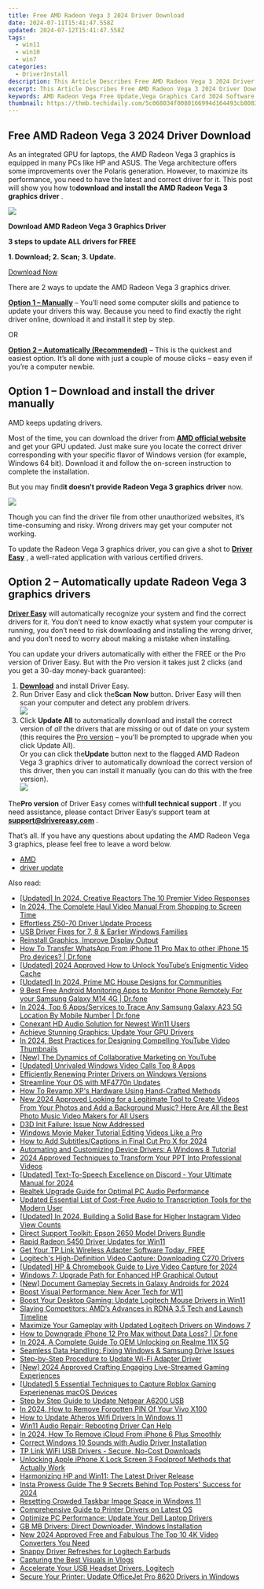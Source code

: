 ```yaml
---
title: Free AMD Radeon Vega 3 2024 Driver Download
date: 2024-07-11T15:41:47.558Z
updated: 2024-07-12T15:41:47.558Z
tags:
  - win11
  - win10
  - win7
categories:
  - DriverInstall
description: This Article Describes Free AMD Radeon Vega 3 2024 Driver Download
excerpt: This Article Describes Free AMD Radeon Vega 3 2024 Driver Download
keywords: AMD Radeon Vega Free Update,Vega Graphics Card 3024 Software,Download AMD Free Drivers 2024 Edition,Radeon Vega Latest Driver Download,Vega 3 AMD Free Software Update,AMD Radeon Vega Drivers Downloadable for Free,Free AMD Radeon Vega 3 Driver Update 2024
thumbnail: https://thmb.techidaily.com/5c068034f0080166994d164493cb808318b6f6a0f4d45de0f56404a9b7904a53.jpg
---
```


## Free AMD Radeon Vega 3 2024 Driver Download

 As an integrated GPU for laptops, the AMD Radeon Vega 3 graphics is equipped in many PCs like HP and ASUS. The Vega architecture offers some improvements over the Polaris generation. However, to maximize its performance, you need to have the latest and correct driver for it. This post will show you how to**download and install the AMD Radeon Vega 3 graphics driver** .

![](https://images.drivereasy.com/wp-content/uploads/2022/09/free-banner.jpg)

**Download AMD Radeon Vega 3 Graphics Driver**

**3 steps to update ALL drivers for FREE**

**1\. Download; 2\. Scan; 3\. Update.**

[Download Now](https://tools.techidaily.com/drivereasy/download/)

There are 2 ways to update the AMD Radeon Vega 3 graphics driver.

**[Option 1 – Manually](#option-1)** – You’ll need some computer skills and patience to update your drivers this way. Because you need to find exactly the right driver online, download it and install it step by step.

OR

[**Option 2 – Automatically (Recommended)**](#option-2) – This is the quickest and easiest option. It’s all done with just a couple of mouse clicks – easy even if you’re a computer newbie.

## Option 1 – Download and install the driver manually

AMD keeps updating drivers.

 Most of the time, you can download the driver from [**AMD official website**](https://www.amd.com/en/support) and get your GPU updated. Just make sure you locate the correct driver corresponding with your specific flavor of Windows version (for example, Windows 64 bit). Download it and follow the on-screen instruction to complete the installation.

 But you may find**it doesn’t provide Radeon Vega 3 graphics driver** now.

![](https://images.drivereasy.com/wp-content/uploads/2022/06/2022-06-22_15-51-01.jpg)

 Though you can find the driver file from other unauthorized websites, it’s time-consuming and risky. Wrong drivers may get your computer not working.

 To update the Radeon Vega 3 graphics driver, you can give a shot to **[Driver Easy](https://tools.techidaily.com/drivereasy/download/)**  , a well-rated application with various certified drivers.

## Option 2 – Automatically update Radeon Vega 3 graphics drivers

**[Driver Easy](https://tools.techidaily.com/drivereasy/download/)**  will automatically recognize your system and find the correct drivers for it. You don’t need to know exactly what system your computer is running, you don’t need to risk downloading and installing the wrong driver, and you don’t need to worry about making a mistake when installing.

 You can update your drivers automatically with either the FREE or the Pro version of Driver Easy. But with the Pro version it takes just 2 clicks (and you get a 30-day money-back guarantee):

1. **[Download](https://tools.techidaily.com/drivereasy/download/)**  and install Driver Easy.
2. Run Driver Easy and click the**Scan Now** button. Driver Easy will then scan your computer and detect any problem drivers.  
![](https://images.drivereasy.com/wp-content/uploads/2022/06/de-scan.jpg)
3. Click **Update All** to automatically download and install the correct version of _all_ the drivers that are missing or out of date on your system (this requires the [Pro version](https://tools.techidaily.com/drivereasy/download/) – you’ll be prompted to upgrade when you click Update All).  
 Or you can click the**Update** button next to the flagged AMD Radeon Vega 3 graphics driver to automatically download the correct version of this driver, then you can install it manually (you can do this with the free version).  
![](https://images.drivereasy.com/wp-content/uploads/2022/06/2022-06-22_15-46-07.jpg)

 The**Pro version** of Driver Easy comes with**full technical support** . If you need assistance, please contact Driver Easy’s support team at [**support@drivereasy.com**](mailto:support@drivereasy.com) .

 That’s all. If you have any questions about updating the AMD Radeon Vega 3 graphics, please feel free to leave a word below.

* [AMD](https://tools.techidaily.com/drivereasy/download/)
* [driver update](https://store.drivereasy.com/order/cart.php?PRODS=4731822&QTY=1&AFFILIATE=108875)

<ins class="adsbygoogle"
     style="display:block"
     data-ad-format="autorelaxed"
     data-ad-client="ca-pub-7571918770474297"
     data-ad-slot="1223367746"></ins>



<ins class="adsbygoogle"
     style="display:block"
     data-ad-client="ca-pub-7571918770474297"
     data-ad-slot="8358498916"
     data-ad-format="auto"
     data-full-width-responsive="true"></ins>



<span class="atpl-alsoreadstyle">Also read:</span>
<div><ul>
<li><a href="https://facebook-record-videos.techidaily.com/updated-in-2024-creative-reactors-the-10-premier-video-responses/"><u>[Updated] In 2024, Creative Reactors  The 10 Premier Video Responses</u></a></li>
<li><a href="https://some-skills.techidaily.com/in-2024-the-complete-haul-video-manual-from-shopping-to-screen-time/"><u>In 2024, The Complete Haul Video Manual  From Shopping to Screen Time</u></a></li>
<li><a href="https://driver-install.techidaily.com/effortless-z50-70-driver-update-process/"><u>Effortless Z50-70 Driver Update Process</u></a></li>
<li><a href="https://driver-install.techidaily.com/usb-driver-fixes-for-7-8-and-earlier-windows-families/"><u>USB Driver Fixes for 7, 8 & Earlier Windows Families</u></a></li>
<li><a href="https://driver-install.techidaily.com/reinstall-graphics-improve-display-output/"><u>Reinstall Graphics, Improve Display Output</u></a></li>
<li><a href="https://review-topics.techidaily.com/how-to-transfer-whatsapp-from-iphone-11-pro-max-to-other-iphone-15-pro-devices-drfone-by-drfone-transfer-whatsapp-from-ios-transfer-whatsapp-from-ios/"><u>How To Transfer WhatsApp From iPhone 11 Pro Max to other iPhone 15 Pro devices? | Dr.fone</u></a></li>
<li><a href="https://eaxpv-info.techidaily.com/updated-2024-approved-how-to-unlock-youtubes-enigmentic-video-cache/"><u>[Updated] 2024 Approved  How to Unlock YouTube’s Enigmentic Video Cache</u></a></li>
<li><a href="https://video-capture.techidaily.com/updated-in-2024-prime-mc-house-designs-for-communities/"><u>[Updated] In 2024, Prime MC House Designs for Communities</u></a></li>
<li><a href="https://android-location.techidaily.com/9-best-free-android-monitoring-apps-to-monitor-phone-remotely-for-your-samsung-galaxy-m14-4g-drfone-by-drfone-virtual/"><u>9 Best Free Android Monitoring Apps to Monitor Phone Remotely For your Samsung Galaxy M14 4G | Dr.fone</u></a></li>
<li><a href="https://android-location-track.techidaily.com/in-2024-top-6-appsservices-to-trace-any-samsung-galaxy-a23-5g-location-by-mobile-number-drfone-by-drfone-virtual-android/"><u>In 2024, Top 6 Apps/Services to Trace Any Samsung Galaxy A23 5G Location By Mobile Number | Dr.fone</u></a></li>
<li><a href="https://driver-install.techidaily.com/conexant-hd-audio-solution-for-newest-win11-users/"><u>Conexant HD Audio Solution for Newest Win11 Users</u></a></li>
<li><a href="https://driver-install.techidaily.com/achieve-stunning-graphics-update-your-gpu-drivers/"><u>Achieve Stunning Graphics: Update Your GPU Drivers</u></a></li>
<li><a href="https://youtube-tips.techidaily.com/24-best-practices-for-designing-compelling-youtube-video-thumbnails/"><u>In 2024, Best Practices for Designing Compelling YouTube Video Thumbnails</u></a></li>
<li><a href="https://some-skills.techidaily.com/new-the-dynamics-of-collaborative-marketing-on-youtube/"><u>[New] The Dynamics of Collaborative Marketing on YouTube</u></a></li>
<li><a href="https://on-screen-recording.techidaily.com/updated-unrivaled-windows-video-calls-top-8-apps/"><u>[Updated] Unrivaled Windows Video Calls  Top 8 Apps</u></a></li>
<li><a href="https://driver-install.techidaily.com/efficiently-renewing-printer-drivers-on-windows-versions/"><u>Efficiently Renewing Printer Drivers on Windows Versions</u></a></li>
<li><a href="https://driver-install.techidaily.com/streamline-your-os-with-mf4770n-updates/"><u>Streamline Your OS with MF4770n Updates</u></a></li>
<li><a href="https://driver-install.techidaily.com/how-to-revamp-xps-hardware-using-hand-crafted-methods/"><u>How To Revamp XP's Hardware Using Hand-Crafted Methods</u></a></li>
<li><a href="https://ai-driven-video-production.techidaily.com/new-2024-approved-looking-for-a-legitimate-tool-to-create-videos-from-your-photos-and-add-a-background-music-here-are-all-the-best-photo-music-video-makers-/"><u>New 2024 Approved Looking for a Legitimate Tool to Create Videos From Your Photos and Add a Background Music? Here Are All the Best Photo Music Video Makers for All Users</u></a></li>
<li><a href="https://network-issues.techidaily.com/d3d-init-failure-issue-now-addressed/"><u>D3D Init Failure: Issue Now Addressed</u></a></li>
<li><a href="https://ai-vdieo-software.techidaily.com/windows-movie-maker-tutorial-editing-videos-like-a-pro/"><u>Windows Movie Maker Tutorial Editing Videos Like a Pro</u></a></li>
<li><a href="https://smart-video-creator.techidaily.com/how-to-add-subtitlescaptions-in-final-cut-pro-x-for-2024/"><u>How to Add Subtitles/Captions in Final Cut Pro X for 2024</u></a></li>
<li><a href="https://driver-install.techidaily.com/automating-and-customizing-device-drivers-a-windows-8-tutorial/"><u>Automating and Customizing Device Drivers: A Windows 8 Tutorial</u></a></li>
<li><a href="https://video-capture.techidaily.com/2024-approved-techniques-to-transform-your-ppt-into-professional-videos/"><u>2024 Approved  Techniques to Transform Your PPT Into Professional Videos</u></a></li>
<li><a href="https://discord-videos.techidaily.com/updated-text-to-speech-excellence-on-discord-your-ultimate-manual-for-2024/"><u>[Updated] Text-To-Speech Excellence on Discord - Your Ultimate Manual for 2024</u></a></li>
<li><a href="https://driver-install.techidaily.com/realtek-upgrade-guide-for-optimal-pc-audio-performance/"><u>Realtek Upgrade Guide for Optimal PC Audio Performance</u></a></li>
<li><a href="https://voice-adjusting.techidaily.com/updated-essential-list-of-cost-free-audio-to-transcription-tools-for-the-modern-user/"><u>Updated Essential List of Cost-Free Audio to Transcription Tools for the Modern User</u></a></li>
<li><a href="https://instagram-clips.techidaily.com/updated-in-2024-building-a-solid-base-for-higher-instagram-video-view-counts/"><u>[Updated] In 2024, Building a Solid Base for Higher Instagram Video View Counts</u></a></li>
<li><a href="https://driver-install.techidaily.com/direct-support-toolkit-epson-2650-model-drivers-bundle/"><u>Direct Support Toolkit: Epson 2650 Model Drivers Bundle</u></a></li>
<li><a href="https://driver-install.techidaily.com/rapid-radeon-5450-driver-updates-for-win11/"><u>Rapid Radeon 5450 Driver Updates for Win11</u></a></li>
<li><a href="https://driver-install.techidaily.com/1720063429665-get-your-tp-link-wireless-adapter-software-today-free/"><u>Get Your TP Link Wireless Adapter Software Today, FREE</u></a></li>
<li><a href="https://driver-install.techidaily.com/logitechs-high-definition-video-capture-downloading-c270-drivers/"><u>Logitech's High-Definition Video Capture: Downloading C270 Drivers</u></a></li>
<li><a href="https://screen-video-capture.techidaily.com/updated-hp-and-chromebook-guide-to-live-video-capture-for-2024/"><u>[Updated] HP & Chromebook Guide to Live Video Capture for 2024</u></a></li>
<li><a href="https://driver-install.techidaily.com/windows-7-upgrade-path-for-enhanced-hp-graphical-output/"><u>Windows 7: Upgrade Path for Enhanced HP Graphical Output</u></a></li>
<li><a href="https://screen-capture.techidaily.com/new-document-gameplay-secrets-in-galaxy-androids-for-2024/"><u>[New] Document Gameplay Secrets in Galaxy Androids for 2024</u></a></li>
<li><a href="https://driver-install.techidaily.com/boost-visual-performance-new-acer-tech-for-w11/"><u>Boost Visual Performance: New Acer Tech for W11</u></a></li>
<li><a href="https://driver-install.techidaily.com/boost-your-desktop-gaming-update-logitech-mouse-drivers-in-win11/"><u>Boost Your Desktop Gaming: Update Logitech Mouse Drivers in Win11</u></a></li>
<li><a href="https://games-able.techidaily.com/slaying-competitors-amds-advances-in-rdna-35-tech-and-launch-timeline/"><u>Slaying Competitors: AMD’s Advances in RDNA 3.5 Tech and Launch Timeline</u></a></li>
<li><a href="https://driver-install.techidaily.com/maximize-your-gameplay-with-updated-logitech-drivers-on-windows-7/"><u>Maximize Your Gameplay with Updated Logitech Drivers on Windows 7</u></a></li>
<li><a href="https://blog-min.techidaily.com/how-to-downgrade-iphone-12-pro-max-without-data-loss-drfone-by-drfone-ios-system-repair-ios-system-repair/"><u>How to Downgrade iPhone 12 Pro Max without Data Loss? | Dr.fone</u></a></li>
<li><a href="https://easy-unlock-android.techidaily.com/in-2024-a-complete-guide-to-oem-unlocking-on-realme-11x-5g-by-drfone-android/"><u>In 2024, A Complete Guide To OEM Unlocking on Realme 11X 5G</u></a></li>
<li><a href="https://driver-install.techidaily.com/seamless-data-handling-fixing-windows-and-samsung-drive-issues/"><u>Seamless Data Handling: Fixing Windows & Samsung Drive Issues</u></a></li>
<li><a href="https://driver-install.techidaily.com/step-by-step-procedure-to-update-wi-fi-adapter-driver/"><u>Step-by-Step Procedure to Update Wi-Fi Adapter Driver</u></a></li>
<li><a href="https://facebook-video-share.techidaily.com/new-2024-approved-crafting-engaging-live-streamed-gaming-experiences/"><u>[New] 2024 Approved  Crafting Engaging Live-Streamed Gaming Experiences</u></a></li>
<li><a href="https://video-capture.techidaily.com/updated-5-essential-techniques-to-capture-roblox-gaming-experienenas-macos-devices/"><u>[Updated] 5 Essential Techniques to Capture Roblox Gaming Experienenas macOS Devices</u></a></li>
<li><a href="https://driver-install.techidaily.com/step-by-step-guide-to-update-netgear-a6200-usb/"><u>Step by Step Guide to Update Netgear A6200 USB</u></a></li>
<li><a href="https://android-unlock.techidaily.com/in-2024-how-to-remove-forgotten-pin-of-your-vivo-x100-by-drfone-android/"><u>In 2024, How to Remove Forgotten PIN Of Your Vivo X100</u></a></li>
<li><a href="https://driver-install.techidaily.com/how-to-update-atheros-wifi-drivers-in-windows-11/"><u>How to Update Atheros Wifi Drivers In Windows 11</u></a></li>
<li><a href="https://driver-install.techidaily.com/win11-audio-repair-rebooting-driver-can-help/"><u>Win11 Audio Repair: Rebooting Driver Can Help</u></a></li>
<li><a href="https://activate-lock.techidaily.com/in-2024-how-to-remove-icloud-from-iphone-6-plus-smoothly-by-drfone-ios/"><u>In 2024, How To Remove iCloud From iPhone 6 Plus Smoothly</u></a></li>
<li><a href="https://driver-install.techidaily.com/correct-windows-10-sounds-with-audio-driver-installation/"><u>Correct Windows 10 Sounds with Audio Driver Installation</u></a></li>
<li><a href="https://driver-install.techidaily.com/tp-link-wifi-usb-drivers-secure-no-cost-downloads/"><u>TP Link WiFi USB Drivers - Secure, No-Cost Downloads</u></a></li>
<li><a href="https://ios-unlock.techidaily.com/unlocking-apple-iphone-x-lock-screen-3-foolproof-methods-that-actually-work-by-drfone-ios/"><u>Unlocking Apple iPhone X Lock Screen 3 Foolproof Methods that Actually Work</u></a></li>
<li><a href="https://driver-install.techidaily.com/harmonizing-hp-and-win11-the-latest-driver-release/"><u>Harmonizing HP and Win11: The Latest Driver Release</u></a></li>
<li><a href="https://extra-guidance.techidaily.com/insta-prowess-guide-the-9-secrets-behind-top-posters-success-for-2024/"><u>Insta Prowess Guide  The 9 Secrets Behind Top Posters' Success for 2024</u></a></li>
<li><a href="https://win11.techidaily.com/resetting-crowded-taskbar-image-space-in-windows-11/"><u>Resetting Crowded Taskbar Image Space in Windows 11</u></a></li>
<li><a href="https://driver-install.techidaily.com/comprehensive-guide-to-printer-drivers-on-latest-os/"><u>Comprehensive Guide to Printer Drivers on Latest OS</u></a></li>
<li><a href="https://driver-install.techidaily.com/optimize-pc-performance-update-your-dell-laptop-drivers/"><u>Optimize PC Performance: Update Your Dell Laptop Drivers</u></a></li>
<li><a href="https://driver-install.techidaily.com/gb-mb-drivers-direct-downloader-windows-installation/"><u>GB MB Drivers: Direct Downloader, Windows Installation</u></a></li>
<li><a href="https://ai-driven-video-production.techidaily.com/new-2024-approved-free-and-fabulous-the-top-10-4k-video-converters-you-need/"><u>New 2024 Approved Free and Fabulous The Top 10 4K Video Converters You Need</u></a></li>
<li><a href="https://driver-install.techidaily.com/snappy-driver-refreshes-for-logitech-earbuds/"><u>Snappy Driver Refreshes for Logitech Earbuds</u></a></li>
<li><a href="https://youtube-video-recordings.techidaily.com/capturing-the-best-visuals-in-vlogs/"><u>Capturing the Best Visuals in Vlogs</u></a></li>
<li><a href="https://driver-install.techidaily.com/accelerate-your-usb-headset-drivers-logitech/"><u>Accelerate Your USB Headset Drivers, Logitech</u></a></li>
<li><a href="https://driver-install.techidaily.com/secure-your-printer-update-officejet-pro-8620-drivers-in-windows/"><u>Secure Your Printer: Update OfficeJet Pro 8620 Drivers in Windows</u></a></li>
</ul></div>
